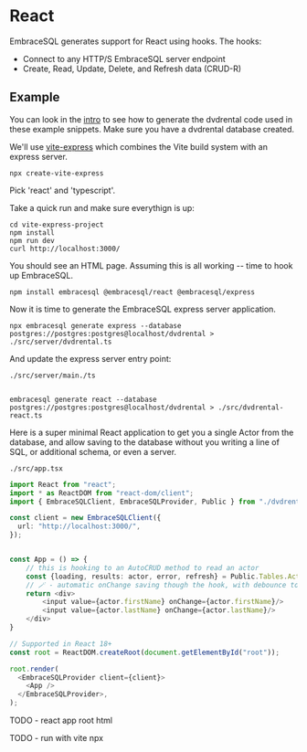 # React

EmbraceSQL generates support for React using hooks. The hooks:

* Connect to any HTTP/S EmbraceSQL server endpoint
* Create, Read, Update, Delete, and Refresh data (CRUD-R)

## Example

You can look in the [intro](./index.md) to see how to generate the dvdrental code
used in these example snippets. Make sure you have a dvdrental database created.

We'll use [vite-express](https://github.com/szymmis/vite-express#-documentation)
which combines the Vite build system with an express server.

```shell
npx create-vite-express
```

Pick 'react' and 'typescript'.

Take a quick run and make sure everythign is up:

```
cd vite-express-project
npm install
npm run dev
curl http://localhost:3000/
```

You should see an HTML page. Assuming this is all working -- time to hook
up EmbraceSQL.

```shell
npm install embracesql @embracesql/react @embracesql/express
```

Now it is time to generate the EmbraceSQL express server application.

```shell
npx embracesql generate express --database postgres://postgres:postgres@localhost/dvdrental > ./src/server/dvdrental.ts
```

And update the express server entry point:

`./src/server/main./ts`

```typescript


```


```shell
embracesql generate react --database postgres://postgres:postgres@localhost/dvdrental > ./src/dvdrental-react.ts
```


Here is a super minimal React application to get you a single Actor
from the database, and allow saving to the database without you writing
a line of SQL, or additional schema, or even a server.

`./src/app.tsx`

```typescript
import React from "react";
import * as ReactDOM from "react-dom/client";
import { EmbraceSQLClient, EmbraceSQLProvider, Public } from "./dvdrental-react";

const client = new EmbraceSQLClient({
  url: "http://localhost:3000/",
});


const App = () => {
    // this is hooking to an AutoCRUD method to read an actor
    const {loading, results: actor, error, refresh} = Public.Tables.Actor.useByActorId({ actorId: 1 });
    // 🪄 - automatic onChange saving though the hook, with debounce to not smoke your DB!
    return <div>
        <input value={actor.firstName} onChange={actor.firstName}/>
        <input value={actor.lastName} onChange={actor.lastName}/>
    </div>
}

// Supported in React 18+
const root = ReactDOM.createRoot(document.getElementById("root"));

root.render(
  <EmbraceSQLProvider client={client}>
    <App />
  </EmbraceSQLProvider>,
);

```

TODO - react app root html

TODO - run with vite npx
